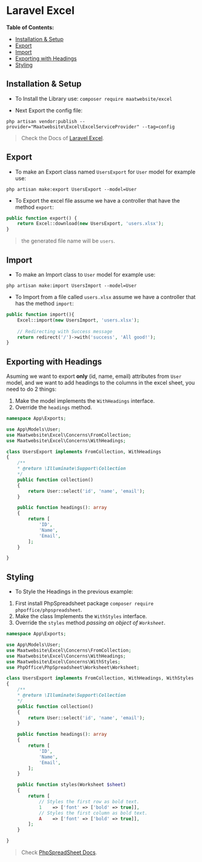 # Laravel Excel

**Table of Contents:**
* [Installation & Setup](#installation--setup)
* [Export](#export)
* [Import](#import)
* [Exporting with Headings](#exporting-with-headings)
* [Styling](#styling)


## Installation & Setup

* To Install the Library use: `composer require maatwebsite/excel`

* Next Export the config file: 

```
php artisan vendor:publish --provider="Maatwebsite\Excel\ExcelServiceProvider" --tag=config
```

> Check the Docs of [Laravel Excel](https://laravel-excel.com).


## Export

* To make an Export class named `UsersExport` for `User` model for example use:

```
php artisan make:export UsersExport --model=User

```

* To Export the excel file assume we have a controller that have the method `export`:

```php
public function export() {
    return Excel::download(new UsersExport, 'users.xlsx');
}
```
> the generated file name will be `users`.



## Import

* To make an Import class to `User` model for example use:

```
php artisan make:import UsersImport --model=User
```

* To Import from a file called `users.xlsx` assume we have a controller that has the method `import`:

```php
public function import(){
    Excel::import(new UsersImport, 'users.xlsx');
    
    // Redirecting with Success message
    return redirect('/')->with('success', 'All good!');
}
```


## Exporting with Headings

Asuming we want to export **only** (id, name, email) attributes from `User` model, and we want to add headings to the columns in the excel sheet, you need to do 2 things:

1. Make the model implements the `WithHeadings` interface.
2. Override the `headings` method.

```php
namespace App\Exports;

use App\Models\User;
use Maatwebsite\Excel\Concerns\FromCollection;
use Maatwebsite\Excel\Concerns\WithHeadings;

class UsersExport implements FromCollection, WithHeadings
{
    /**
    * @return \Illuminate\Support\Collection
    */
    public function collection()
    {
        return User::select('id', 'name', 'email');
    }

    public function headings(): array
    {
        return [
            'ID',
            'Name',
            'Email',
        ];
    }

}
```


## Styling

* To Style the Headings in the previous example:

1. First install PhpSpreadsheet package `composer require phpoffice/phpspreadsheet`.
2. Make the class Implements the `WithStyles` interface.
3. Override the `styles` method *passing an object of `Worksheet`*.

```php
namespace App\Exports;

use App\Models\User;
use Maatwebsite\Excel\Concerns\FromCollection;
use Maatwebsite\Excel\Concerns\WithHeadings;
use Maatwebsite\Excel\Concerns\WithStyles;
use PhpOffice\PhpSpreadsheet\Worksheet\Worksheet;

class UsersExport implements FromCollection, WithHeadings, WithStyles
{
    /**
    * @return \Illuminate\Support\Collection
    */
    public function collection()
    {
        return User::select('id', 'name', 'email');
    }

    public function headings(): array
    {
        return [
            'ID',
            'Name',
            'Email',
        ];
    }

    public function styles(Worksheet $sheet)
    {
        return [
            // Styles the first row as bold text.
            1    => ['font' => ['bold' => true]],
            // Styles the first column as bold text.
            A    => ['font' => ['bold' => true]],
        ];
    }

}
```

> Check [PhpSpreadSheet Docs](https://phpspreadsheet.readthedocs.io/en/latest/).